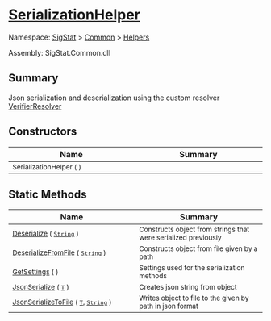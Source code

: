 # [SerializationHelper](./SerializationHelper.md)

Namespace: [SigStat]() > [Common](./../README.md) > [Helpers](./README.md)

Assembly: SigStat.Common.dll

## Summary
Json serialization and deserialization using the custom resolver  [VerifierResolver](../../../../../docs/md/SigStat/Common/Helpers/Serialization/VerifierResolver.md)

## Constructors

| Name<div><a href="#"><img width=400></a></div> | Summary<div><a href="#"><img width=475></a></div> | 
| --- | --- | 
| <sub>SerializationHelper (  )</sub> | <sub></sub> | 


## Static Methods

| Name<div><a href="#"><img width=400></a></div> | Summary<div><a href="#"><img width=475></a></div> | 
| --- | --- | 
| <sub>[Deserialize](./Methods/SerializationHelper--Deserialize.md) ( [`String`](https://docs.microsoft.com/en-us/dotnet/api/System.String) )</sub> | <sub>Constructs object from strings that were serialized previously</sub> | 
| <sub>[DeserializeFromFile](./Methods/SerializationHelper--DeserializeFromFile.md) ( [`String`](https://docs.microsoft.com/en-us/dotnet/api/System.String) )</sub> | <sub>Constructs object from file given by a path</sub> | 
| <sub>[GetSettings](./Methods/SerializationHelper--GetSettings.md) (  )</sub> | <sub>Settings used for the serialization methods</sub> | 
| <sub>[JsonSerialize](./Methods/SerializationHelper--JsonSerialize.md) ( [`T`](./SerializationHelper.md) )</sub> | <sub>Creates json string from object</sub> | 
| <sub>[JsonSerializeToFile](./Methods/SerializationHelper--JsonSerializeToFile.md) ( [`T`](./SerializationHelper.md), [`String`](https://docs.microsoft.com/en-us/dotnet/api/System.String) )</sub> | <sub>Writes object to file to the given by path in json format</sub> | 


